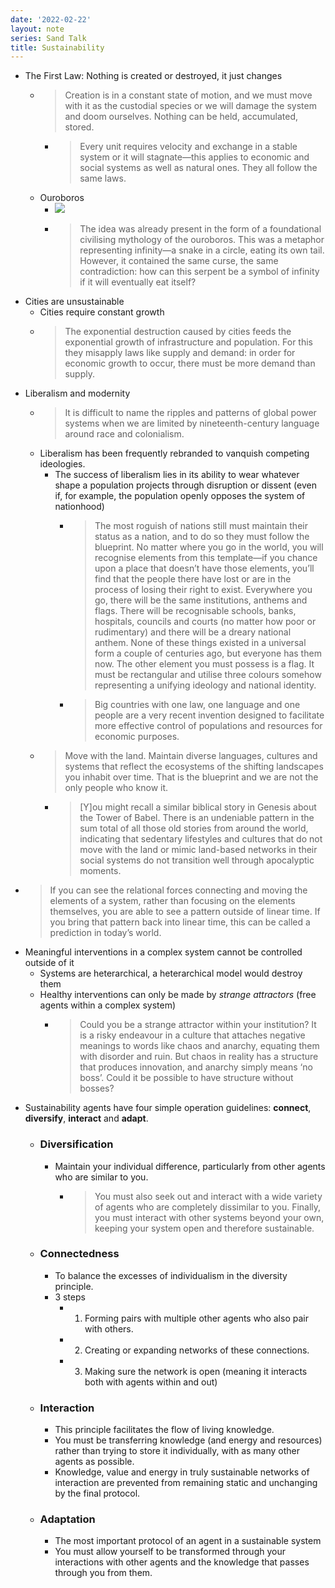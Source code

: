 ```yaml
---
date: '2022-02-22'
layout: note
series: Sand Talk
title: Sustainability
---
```


- The First Law: Nothing is created or destroyed, it just changes
	- > Creation is in a constant state of motion, and we must move with it as the custodial species or we will damage the system and doom ourselves. Nothing can be held, accumulated, stored. 
		- > Every unit requires velocity and exchange in a stable system or it will stagnate—this applies to economic and social systems as well as natural ones. They all follow the same laws.
	- Ouroboros
		- ![](https://upload.wikimedia.org/wikipedia/commons/7/71/Serpiente_alquimica.jpg)
		- > The idea was already present in the form of a foundational civilising mythology of the ouroboros. This was a metaphor representing infinity—a snake in a circle, eating its own tail. However, it contained the same curse, the same contradiction: how can this serpent be a symbol of infinity if it will eventually eat itself?
- Cities are unsustainable
	- Cities require constant growth
	- > The exponential destruction caused by cities feeds the exponential growth of infrastructure and population. For this they misapply laws like supply and demand: in order for economic growth to occur, there must be more demand than supply.
- Liberalism and modernity
	- > It is difficult to name the ripples and patterns of global power systems when we are limited by nineteenth-century language around race and colonialism.
	- Liberalism has been frequently rebranded to vanquish competing ideologies.
		- The success of liberalism lies in its ability to wear whatever shape a population projects through disruption or dissent (even if, for example, the population openly opposes the system of nationhood)
			- > The most roguish of nations still must maintain their status as a nation, and to do so they must follow the blueprint. No matter where you go in the world, you will recognise elements from this template—if you chance upon a place that doesn’t have those elements, you’ll find that the people there have lost or are in the process of losing their right to exist. Everywhere you go, there will be the same institutions, anthems and flags. There will be recognisable schools, banks, hospitals, councils and courts (no matter how poor or rudimentary) and there will be a dreary national anthem. None of these things existed in a universal form a couple of centuries ago, but everyone has them now. The other element you must possess is a flag. It must be rectangular and utilise three colours somehow representing a unifying ideology and national identity.
			- > Big countries with one law, one language and one people are a very recent invention designed to facilitate more effective control of populations and resources for economic purposes.
	-  > Move with the land. Maintain diverse languages, cultures and systems that reflect the ecosystems of the shifting landscapes you inhabit over time. That is the blueprint and we are not the only people who know it.
		- > [Y]ou might recall a similar biblical story in Genesis about the Tower of Babel. There is an undeniable pattern in the sum total of all those old stories from around the world, indicating that sedentary lifestyles and cultures that do not move with the land or mimic land-based networks in their social systems do not transition well through apocalyptic moments.
- > If you can see the relational forces connecting and moving the elements of a system, rather than focusing on the elements themselves, you are able to see a pattern outside of linear time. If you bring that pattern back into linear time, this can be called a prediction in today’s world.
- Meaningful interventions in a complex system cannot be controlled outside of it
	- Systems are heterarchical, a heterarchical model would destroy them
	- Healthy interventions can only be made by *strange attractors* (free agents within a complex system)
		- > Could you be a strange attractor within your institution? It is a risky endeavour in a culture that attaches negative meanings to words like chaos and anarchy, equating them with disorder and ruin. But chaos in reality has a structure that produces innovation, and anarchy simply means ‘no boss’. Could it be possible to have structure without bosses?
- Sustainability agents have four simple operation guidelines: **connect**, **diversify**, **interact** and **adapt**.
	- ### Diversification 
		- Maintain your individual difference, particularly from other agents who are similar to you.
			- > You must also seek out and interact with a wide variety of agents who are completely dissimilar to you. Finally, you must interact with other systems beyond your own, keeping your system open and therefore sustainable.
	- ### Connectedness
		-  To balance the excesses of individualism in the diversity principle.
		- 3 steps
			- 1. Forming pairs with multiple other agents who also pair with others.
			- 2. Creating or expanding networks of these connections.
			- 3. Making sure the network is open (meaning it interacts both with agents within and out)
	- ### Interaction
		- This principle facilitates the flow of living knowledge.
		- You must be transferring knowledge (and energy and resources) rather than trying to store it individually, with as many other agents as possible.
		- Knowledge, value and energy in truly sustainable networks of interaction are prevented from remaining static and unchanging by the final protocol.
	- ### Adaptation
		-  The most important protocol of an agent in a sustainable system
		-   You must allow yourself to be transformed through your interactions with other agents and the knowledge that passes through you from them.